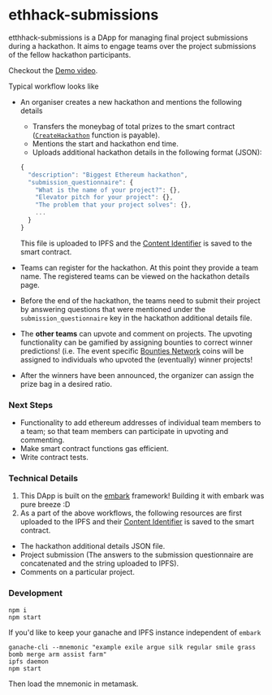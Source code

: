 # ethhack-submissions

etthhack-submissions is a DApp for managing final project submissions during a hackathon. It aims to engage teams over the project submissions of the fellow hackathon participants.

Checkout the [Demo video](https://youtu.be/O_JqE-dX_ZU).

Typical workflow looks like
- An organiser creates a new hackathon and mentions the following details
  - Transfers the moneybag of total prizes to the smart contract ([`CreateHackathon`](contracts/hack_submissions.sol) function is payable).
  - Mentions the start and hackathon end time.
  - Uploads additional hackathon details in the following format (JSON):
  ```javascript
  {
    "description": "Biggest Ethereum hackathon",
    "submission_questionnaire": {
      "What is the name of your project?": {}, 
      "Elevator pitch for your project": {}, 
      "The problem that your project solves": {},
      ...
    }
  }
  ```
  This file is uploaded to IPFS and the [Content Identifier](https://github.com/ipld/cid) is saved to the smart contract.

- Teams can register for the hackathon. At this point they provide a team name. The registered teams can be viewed on the hackathon details page.
- Before the end of the hackathon, the teams need to submit their project by answering questions that were mentioned under the `submission_questionnaire` key in the hackathon additional details file.
- The __other teams__ can upvote and comment on projects. The upvoting functionality can be gamified by assigning bounties to correct winner predictions! (i.e. The event specific [Bounties Network](https://bounties.network/) coins will be assigned to individuals who upvoted the (eventually) winner projects!
- After the winners have been announced, the organizer can assign the prize bag in a desired ratio.

### Next Steps
- Functionality to add ethereum addresses of individual team members to a team; so that team members can participate in upvoting and commenting.
- Make smart contract functions gas efficient.
- Write contract tests.

### Technical Details
1. This DApp is built on the [embark](https://embark.status.im/docs/) framework! Building it with embark was pure breeze :D
2. As a part of the above workflows, the following resources are first uploaded to the IPFS and their [Content Identifier](https://github.com/ipld/cid) is saved to the smart contract.
- The hackathon additional details JSON file.
- Project submission (The answers to the submission questionnaire are concatenated and the string uploaded to IPFS).
- Comments on a particular project.

### Development
```shell
npm i
npm start
```
If you'd like to keep your ganache and IPFS instance independent of `embark`
```shell
ganache-cli --mnemonic "example exile argue silk regular smile grass bomb merge arm assist farm"
ipfs daemon
npm start
```
Then load the mnemonic in metamask.